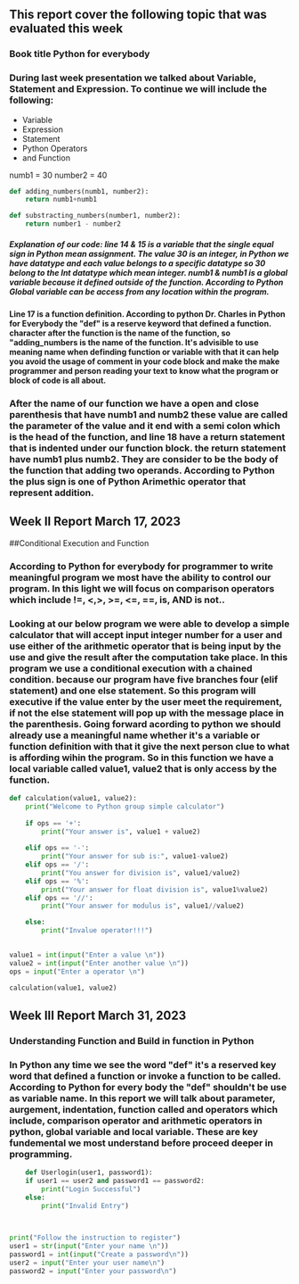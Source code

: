 <!--Python Group Report-->
## This report cover the following topic that was evaluated this week

### Book title Python for everybody
### During last week presentation we talked about Variable, Statement and Expression. To continue we will include the following:

* Variable
* Expression
* Statement
* Python Operators
* and Function
<!--This block of code illustrate a function with the above mentioned-->

numb1 = 30
number2 = 40
```python
def adding_numbers(numb1, number2):
    return numb1+numb1

```
```python
def substracting_numbers(number1, number2):
    return number1 - number2

```
##### Explanation of our code: line 14 & 15 is a variable that the single equal sign in Python mean assignment. The value 30 is an integer, in Python we have datatype and each value belongs to a specific datatype so 30 belong to the Int datatype which mean integer. numb1 & numb1 is a  global variable because it defined outside of the function. According to Python Global variable can be access from any location within the program.

#### Line 17 is a function definition. According to python Dr. Charles in Python for Everybody the "def" is a reserve keyword that defined a function. character after the function is the name of the function, so "adding_numbers is the name of the function. It's advisible to use meaning name when definding function or variable with that it can help you avoid the usage of comment in your code block and make the make programmer and person reading your text to know what the program or block of code is all about. 

### After the name of our function we have a open and close parenthesis that have numb1 and numb2 these value are called the parameter of the value and it end with a semi colon which is the head of the function, and line 18 have a return statement that is indented under our function block. the return statement have numb1 plus numb2. They are consider to be the body of the function that adding two operands. According to Python the plus sign is one of Python Arimethic operator that represent addition. 


## Week II Report March 17, 2023
##Conditional Execution and Function
### According to Python for everybody for programmer to write meaningful program we most have the ability to control our program. In this light we will focus on comparison operators which include !=, <,>, >=, <=, ==, is, AND is not..

### Looking at our below program we were able to develop a simple calculator that will accept input integer number for a user and use either of the arithmetic operator that is being input by the use and give the result after the computation take place. In this program we use a  conditional execution with a chained condition. because our program have five branches four (elif statement) and one else statement. So this program will executive if the value enter by the user meet the requirement, if not the else statement will pop up with the message place in the parenthesis. Going forward acording to python we should already use a meaningful name whether it's a variable or function definition with that it give the next person clue to what is affording wihin the program. So in this function we have a local variable called value1, value2 that is only access by the function.

```python
def calculation(value1, value2):
    print("Welcome to Python group simple calculator")
    
    if ops == '+': 
        print("Your answer is", value1 + value2)
        
    elif ops == '-':
        print("Your answer for sub is:", value1-value2)
    elif ops == '/':
        print("You answer for division is", value1/value2)
    elif ops == '%':
        print("Your answer for float division is", value1%value2)
    elif ops == '//':
        print("Your answer for modulus is", value1//value2)

    else:
        print("Invalue operator!!!")
    

value1 = int(input("Enter a value \n"))
value2 = int(input("Enter another value \n"))
ops = input("Enter a operator \n")

calculation(value1, value2)
```

## Week III Report March 31, 2023
### Understanding Function and Build in function in Python

### In Python any time we  see the word "def" it's a reserved key word that defined a function or invoke a function to be called. According to Python for every body the "def" shouldn't be use as variable name. In this report we will talk about  parameter, aurgement, indentation, function called and operators which include, comparison operator and arithmetic operators in python,  global variable and local variable. These are key fundemental we most understand before proceed deeper in programming. 

```python
    def Userlogin(user1, password1):
    if user1 == user2 and password1 == password2:
        print("Login Successful")
    else:
        print("Invalid Entry")
    


print("Follow the instruction to register")       
user1 = str(input("Enter your name \n"))
password1 = int(input("Create a password\n"))
user2 = input("Enter your user name\n")
password2 = input("Enter your password\n")

        

    

```
